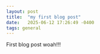 ```yaml
---
layout: post
title:  "my first blog post"
date:   2025-06-12 17:26:49 -0400
tags: general
---
```

First blog post woah!!!